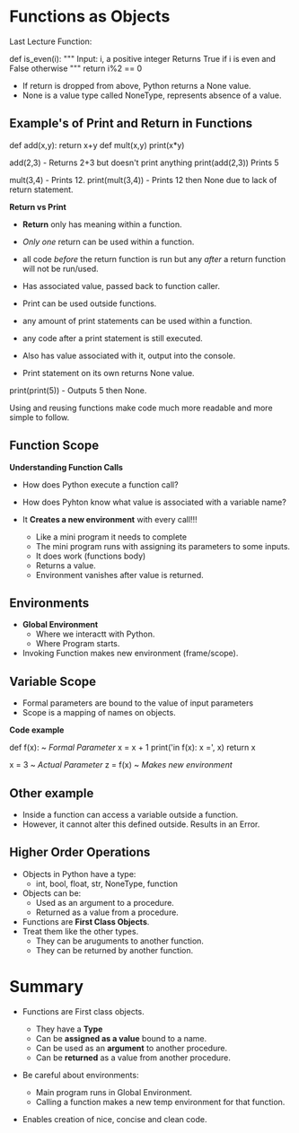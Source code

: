 # Functions as Objects

Last Lecture Function:

def is_even(i):
    """
    Input: i, a positive integer
    Returns True if i is even and False otherwise
    """
    return i%2 == 0

- If return is dropped from above, Python returns a None value.
- None is a value type called NoneType, represents absence of a value.

## Example's of Print and Return in Functions

def add(x,y):
    return x+y
def mult(x,y)
    print(x*y)

add(2,3) - Returns 2+3 but doesn't print anything
print(add(2,3)) Prints 5

mult(3,4) - Prints 12.
print(mult(3,4)) - Prints 12 then None due to lack of return statement.

__Return vs Print__

- __Return__ only has meaning within a function.
- *Only one* return can be used within a function.
- all code *before* the return function is run but any *after* a return function will not be run/used.
- Has associated value, passed back to function caller.

- Print can be used outside functions.
- any amount of print statements can be used within a function.
- any code after a print statement is still executed.
- Also has value associated with it, output into the console.
- Print statement on its own returns None value.

print(print(5)) - Outputs 5 then None.

Using and reusing functions make code much more readable and more simple to follow.

## Function Scope

__Understanding Function Calls__

- How does Python execute a function call?
- How does Pyhton know what value is associated with a variable name?

- It **Creates a new environment** with every call!!!
    - Like a mini program it needs to complete
    - The mini program runs with assigning its parameters to some inputs.
    - It does work (functions body)
    - Returns a value.
    - Environment vanishes after value is returned.

## Environments

- **Global Environment**
    - Where we interactt with Python.
    - Where Program starts.
- Invoking Function makes new environment (frame/scope).

## Variable Scope

- Formal parameters are bound to the value of input parameters
- Scope is a mapping of names on objects.

**Code example**

def f(x): ~ *Formal Parameter*
    x = x + 1
    print('in f(x): x =', x)
    return x

x = 3 ~ *Actual Parameter*
z = f(x) ~ *Makes new environment*

## Other example

- Inside a function can access a variable outside a function.
- However, it cannot alter this defined outside. Results in an Error.

## Higher Order Operations

- Objects in Python have a type:
    - int, bool, float, str, NoneType, function
- Objects can be:
    - Used as an argument to a procedure.
    - Returned as a value from a procedure.
- Functions are **First Class Objects**.
- Treat them like the other types.
    - They can be aruguments to another function.
    - They can be returned by another function.

# Summary

- Functions are First class objects.
    - They have a **Type**
    - Can be **assigned as a value** bound to a name.
    - Can be used as an **argument** to another procedure.
    - Can be **returned** as a value from another procedure.

- Be careful about environments:
    - Main program runs in Global Environment.
    - Calling a function makes a new temp environment for that function.
- Enables creation of nice, concise and clean code.
